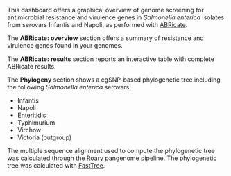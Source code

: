 This dashboard offers a graphical overview of genome screening for antimicrobial resistance and virulence genes in *Salmonella enterica* isolates from serovars Infantis and Napoli, as performed with [ABRicate](https://github.com/tseemann/abricate).

The **ABRicate: overview** section offers a summary of resistance and virulence genes found in your genomes.

The **ABRicate: results** section reports an interactive table with complete ABRicate results.

The **Phylogeny** section shows a cgSNP-based phylogenetic tree including the following *Salmonella enterica* serovars:
- Infantis
- Napoli
- Enteritidis
- Typhimurium
- Virchow
- Victoria (outgroup)

The multiple sequence alignment used to compute the phylogenetic tree was calculated through the [Roary](https://sanger-pathogens.github.io/Roary/) pangenome pipeline. The phylogenetic tree was calculated with [FastTree](http://www.microbesonline.org/fasttree/).